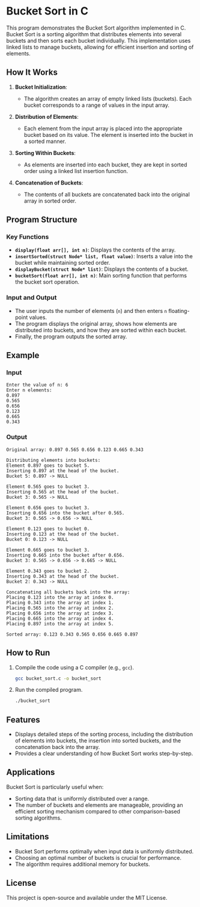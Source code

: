 # Bucket Sort in C
This program demonstrates the Bucket Sort algorithm implemented in C. Bucket Sort is a sorting algorithm that distributes elements into several buckets and then sorts each bucket individually. This implementation uses linked lists to manage buckets, allowing for efficient insertion and sorting of elements.

## How It Works

1. **Bucket Initialization**: 
   - The algorithm creates an array of empty linked lists (buckets). Each bucket corresponds to a range of values in the input array.

2. **Distribution of Elements**:
   - Each element from the input array is placed into the appropriate bucket based on its value. The element is inserted into the bucket in a sorted manner.

3. **Sorting Within Buckets**:
   - As elements are inserted into each bucket, they are kept in sorted order using a linked list insertion function.

4. **Concatenation of Buckets**:
   - The contents of all buckets are concatenated back into the original array in sorted order.

## Program Structure

### Key Functions

- **`display(float arr[], int n)`**: Displays the contents of the array.
- **`insertSorted(struct Node* list, float value)`**: Inserts a value into the bucket while maintaining sorted order.
- **`displayBucket(struct Node* list)`**: Displays the contents of a bucket.
- **`bucketSort(float arr[], int n)`**: Main sorting function that performs the bucket sort operation.

### Input and Output

- The user inputs the number of elements (`n`) and then enters `n` floating-point values.
- The program displays the original array, shows how elements are distributed into buckets, and how they are sorted within each bucket.
- Finally, the program outputs the sorted array.

## Example

### Input
```
Enter the value of n: 6
Enter n elements:
0.897
0.565
0.656
0.123
0.665
0.343
```

### Output
```
Original array: 0.897 0.565 0.656 0.123 0.665 0.343 

Distributing elements into buckets:
Element 0.897 goes to bucket 5.
Inserting 0.897 at the head of the bucket.
Bucket 5: 0.897 -> NULL

Element 0.565 goes to bucket 3.
Inserting 0.565 at the head of the bucket.
Bucket 3: 0.565 -> NULL

Element 0.656 goes to bucket 3.
Inserting 0.656 into the bucket after 0.565.
Bucket 3: 0.565 -> 0.656 -> NULL

Element 0.123 goes to bucket 0.
Inserting 0.123 at the head of the bucket.
Bucket 0: 0.123 -> NULL

Element 0.665 goes to bucket 3.
Inserting 0.665 into the bucket after 0.656.
Bucket 3: 0.565 -> 0.656 -> 0.665 -> NULL

Element 0.343 goes to bucket 2.
Inserting 0.343 at the head of the bucket.
Bucket 2: 0.343 -> NULL

Concatenating all buckets back into the array:
Placing 0.123 into the array at index 0.
Placing 0.343 into the array at index 1.
Placing 0.565 into the array at index 2.
Placing 0.656 into the array at index 3.
Placing 0.665 into the array at index 4.
Placing 0.897 into the array at index 5.

Sorted array: 0.123 0.343 0.565 0.656 0.665 0.897
```

## How to Run

1. Compile the code using a C compiler (e.g., `gcc`).
   ```bash
   gcc bucket_sort.c -o bucket_sort
   ```
2. Run the compiled program.
   ```bash
   ./bucket_sort
   ```

## Features

- Displays detailed steps of the sorting process, including the distribution of elements into buckets, the insertion into sorted buckets, and the concatenation back into the array.
- Provides a clear understanding of how Bucket Sort works step-by-step.

## Applications

Bucket Sort is particularly useful when:
- Sorting data that is uniformly distributed over a range.
- The number of buckets and elements are manageable, providing an efficient sorting mechanism compared to other comparison-based sorting algorithms.

## Limitations

- Bucket Sort performs optimally when input data is uniformly distributed.
- Choosing an optimal number of buckets is crucial for performance.
- The algorithm requires additional memory for buckets.

## License

This project is open-source and available under the MIT License.
